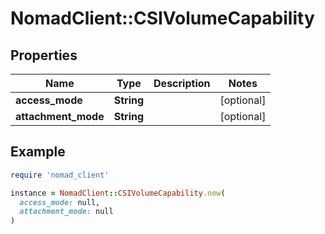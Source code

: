 # NomadClient::CSIVolumeCapability

## Properties

| Name | Type | Description | Notes |
| ---- | ---- | ----------- | ----- |
| **access_mode** | **String** |  | [optional] |
| **attachment_mode** | **String** |  | [optional] |

## Example

```ruby
require 'nomad_client'

instance = NomadClient::CSIVolumeCapability.new(
  access_mode: null,
  attachment_mode: null
)
```

